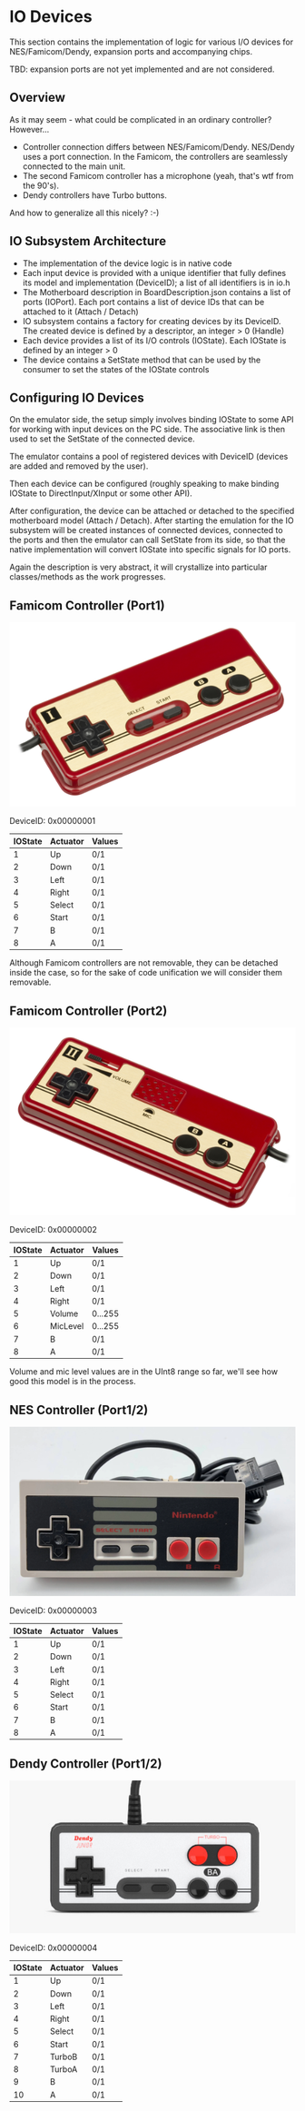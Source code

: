 # IO Devices

This section contains the implementation of logic for various I/O devices for NES/Famicom/Dendy, expansion ports and accompanying chips.

TBD: expansion ports are not yet implemented and are not considered.

## Overview

As it may seem - what could be complicated in an ordinary controller? However...

- Controller connection differs between NES/Famicom/Dendy. NES/Dendy uses a port connection. In the Famicom, the controllers are seamlessly connected to the main unit.
- The second Famicom controller has a microphone (yeah, that's wtf from the 90's).
- Dendy controllers have Turbo buttons.

And how to generalize all this nicely? :-)

## IO Subsystem Architecture

- The implementation of the device logic is in native code
- Each input device is provided with a unique identifier that fully defines its model and implementation (DeviceID); a list of all identifiers is in io.h
- The Motherboard description in BoardDescription.json contains a list of ports (IOPort). Each port contains a list of device IDs that can be attached to it (Attach / Detach)
- IO subsystem contains a factory for creating devices by its DeviceID. The created device is defined by a descriptor, an integer > 0 (Handle)
- Each device provides a list of its I/O controls (IOState). Each IOState is defined by an integer > 0
- The device contains a SetState method that can be used by the consumer to set the states of the IOState controls

## Configuring IO Devices

On the emulator side, the setup simply involves binding IOState to some API for working with input devices on the PC side. 
The associative link is then used to set the SetState of the connected device.

The emulator contains a pool of registered devices with DeviceID (devices are added and removed by the user).

Then each device can be configured (roughly speaking to make binding IOState to DirectInput/XInput or some other API).

After configuration, the device can be attached or detached to the specified motherboard model (Attach / Detach). After starting the emulation for the IO subsystem will be created instances of connected devices, connected to the ports and then the emulator can call SetState from its side, so that the native implementation will convert IOState into specific signals for IO ports.

Again the description is very abstract, it will crystallize into particular classes/methods as the work progresses.

## Famicom Controller (Port1)

![famicom_controller1](/UserManual/imgstore/famicom_controller1.png)

DeviceID: 0x00000001

|IOState|Actuator|Values|
|---|---|---|
|1|Up|0/1|
|2|Down|0/1|
|3|Left|0/1|
|4|Right|0/1|
|5|Select|0/1|
|6|Start|0/1|
|7|B|0/1|
|8|A|0/1|

Although Famicom controllers are not removable, they can be detached inside the case, so for the sake of code unification we will consider them removable.

## Famicom Controller (Port2)

![famicom_controller2](/UserManual/imgstore/famicom_controller2.png)

DeviceID: 0x00000002

|IOState|Actuator|Values|
|---|---|---|
|1|Up|0/1|
|2|Down|0/1|
|3|Left|0/1|
|4|Right|0/1|
|5|Volume|0...255|
|6|MicLevel|0...255|
|7|B|0/1|
|8|A|0/1|

Volume and mic level values are in the UInt8 range so far, we'll see how good this model is in the process.

## NES Controller (Port1/2)

![nes_controller](/UserManual/imgstore/nes_controller.png)

DeviceID: 0x00000003

|IOState|Actuator|Values|
|---|---|---|
|1|Up|0/1|
|2|Down|0/1|
|3|Left|0/1|
|4|Right|0/1|
|5|Select|0/1|
|6|Start|0/1|
|7|B|0/1|
|8|A|0/1|

## Dendy Controller (Port1/2)

![dendy_controller](/UserManual/imgstore/dendy_controller.png)

DeviceID: 0x00000004

|IOState|Actuator|Values|
|---|---|---|
|1|Up|0/1|
|2|Down|0/1|
|3|Left|0/1|
|4|Right|0/1|
|5|Select|0/1|
|6|Start|0/1|
|7|TurboB|0/1|
|8|TurboA|0/1|
|9|B|0/1|
|10|A|0/1|
